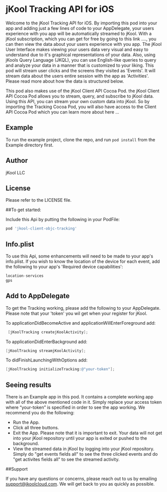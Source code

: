 # jKool Tracking API for iOS

Welcome to the jKool Tracking API for iOS. By importing this pod into your app and adding just a few lines of code to your AppDelegate, your users experience with you app will be automatically streamed to jKool. With a jKool subscription, which you can get for free by going to this link ...., you can then view the data about your users experience with you app. The jKool User Interface makes viewing your users data very visual and easy to understand due to it's graphical representations of your data. Also, using jKools Query Language (JKQL), you can use English-like queries to query and analyze your data in a manner that is customized to your liking. This pod will stream user clicks and the screens they visited as 'Events'. It will stream data about the users entire session with the app as 'Activities'. Please read more about how the data is structured below.

This pod also makes use of the jKool Client API Cocoa Pod. the jKool Client API Cocoa Pod allows you to stream, query, and subscribe to jKool data. Using this API, you can stream your own custom data into jKool. So by importing the Tracking Cocoa Pod, you will also have access to the Client API Cocoa Pod which you can learn more about here ... 

## Example

To run the example project, clone the repo, and run `pod install` from the Example directory first.

## Author

jKool LLC

## License

Please refer to the LICENSE file.

##To get started:

Include this Api by putting the following in your PodFile:
```ruby
pod 'jkool-client-objc-tracking'
```

## Info.plist 
To use this Api, some enhancements will need to be made to your app's info.plist.
If you wish to know the location of the device for each event, add the following to your app's 'Required device capabilities':
```objective-c
location-services
gps
```

## Add to AppDelegate
To get the Tracking working, please add the following to your AppDelegate. Please note that your 'token' you wil get when your register for jKool.

To applicationDidBecomeActive and applicationWillEnterForeground add:
```objective-c
 [jKoolTracking createjKoolActivity];
```

To applicationDidEnterBackground add:
```objective-c
[jKoolTracking streamjKoolActivity];
```

To didFinishLaunchingWithOptions add:
```objective-c
[jKoolTracking initializeTracking:@"your-token"];
```

## Seeing results

There is an Example app in this pod. It contains a complete working app with all of the above mentioned code in it. Simply replace your access token where “your-token” is specified in order to see the app working. We recommend you do the following:

* Run the App. 
* Click all three buttons. 
* Exit the App. Please note that it is important to exit. Your data will not get into your jKool repository until your app is exited or pushed to the background. 
* View the streamed data in jKool by logging into your jKool repository.  Simply do "get events fields all" to see the three clicked events and do "get activites fields all" to see the streamed activity. 

##Support

If you have any questions or concerns, please reach out to us by emailing support@jkoolcloud.com. We will get back to you as quickly as possible.



